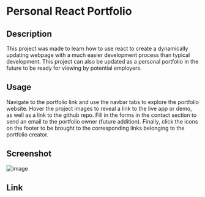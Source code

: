 # Personal React Portfolio

## Description
This project was made to learn how to use react to create a dynamically updating webpage with a much easier development process than typical development. This project can also be updated as a personal portfolio in the future to be ready for viewing by potential employers.

## Usage
Navigate to the portfolio link and use the navbar tabs to explore the portfolio website. Hover the project images to reveal a link to the live app or demo, as well as a link to the github repo. Fill in the forms in the contact section to send an email to the portfolio owner (future addition). Finally, click the icons on the footer to be brought to the corresponding links belonging to the portfolio creator.

## Screenshot
![image](https://github.com/masonlagrange/personal-react-portfolio/assets/119389197/d075727c-3a14-44ba-882f-f8bfcdc2ee77)

## Link
